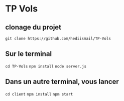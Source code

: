 # TP Vols

## clonage du projet

`git clone https://github.com/hediismail/TP-Vols`

## Sur le terminal

`cd TP-Vols`
`npm install`
`node server.js`

## Dans un autre terminal, vous lancer

`cd client`
`npm install`
`npm start`